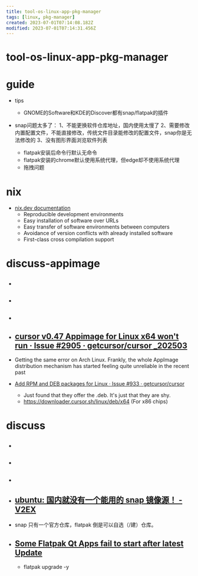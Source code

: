 ```yaml
---
title: tool-os-linux-app-pkg-manager
tags: [linux, pkg-manager]
created: 2023-07-01T07:14:08.182Z
modified: 2023-07-01T07:14:31.456Z
---
```


# tool-os-linux-app-pkg-manager

# guide

- tips
  - GNOME的Software和KDE的Discover都有snap/flatpak的插件

- snap问题太多了：
  1、不能更换软件仓库地址，国内使用太慢了
  2、需要修改内置配置文件，不能直接修改，传统文件目录能修改的配置文件，snap你是无法修改的
  3、没有图形界面浏览软件列表
  - flatpak安装后命令行默认无命令
  - flatpak安装的chrome默认使用系统代理，但edge却不使用系统代理
  - 拖拽问题
# nix
- [nix.dev documentation](https://nix.dev/)
  - Reproducible development environments
  - Easy installation of software over URLs
  - Easy transfer of software environments between computers
  - Avoidance of version conflicts with already installed software
  - First-class cross compilation support
# discuss-appimage
- ## 

- ## 

- ## 

- ## [cursor v0.47 Appimage for Linux x64 won't run · Issue #2905 · getcursor/cursor _202503](https://github.com/getcursor/cursor/issues/2905)
- Getting the same error on Arch Linux. Frankly, the whole AppImage distribution mechanism has started feeling quite unreliable in the recent past

- [Add RPM and DEB packages for Linux · Issue #933 · getcursor/cursor](https://github.com/getcursor/cursor/issues/933)
  - Just found that they offer the .deb. It's just that they are shy.
  - https://downloader.cursor.sh/linux/deb/x64 (For x86 chips)
# discuss
- ## 

- ## 

- ## 

- ## [ubuntu: 国内就没有一个能用的 snap 镜像源！ - V2EX](https://www.v2ex.com/t/549889)
- snap 只有一个官方仓库，flatpak 倒是可以自选（/建）仓库。

- ## [Some Flatpak Qt Apps fail to start after latest Update](https://forum.manjaro.org/t/some-flatpak-qt-apps-fail-to-start-after-latest-update/99973)
  - flatpak upgrade -y
